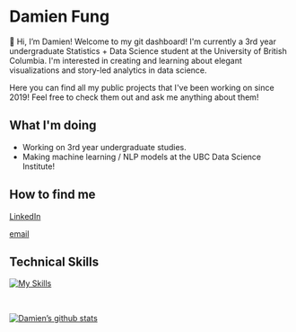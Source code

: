 # Damien Fung
👋 Hi, I’m Damien! Welcome to my git dashboard! I'm currently a 3rd year undergraduate Statistics + Data Science student at the University of British Columbia. I'm interested in creating and learning about elegant visualizations and story-led analytics in data science.

Here you can find all my public projects that I've been working on since 2019! Feel free to check them out and ask me anything about them!
 
## What I'm doing
- Working on 3rd year undergraduate studies.
- Making machine learning / NLP models at the UBC Data Science Institute!
 
 ## How to find me
[LinkedIn](https://www.linkedin.com/in/damien-fung/)

[email](fungd2@student.ubc.ca)
</br>
 
 ## Technical Skills

[![My Skills](https://skillicons.dev/icons?i=py,git,github,githubactions,java,r,mysql,matlab,vscode,cpp,docker,md,ps&theme=dark)](https://skillicons.dev)
</br>

</br>


[![Damien’s github stats](https://github-readme-stats.vercel.app/api?username=YellowPrawn)](https://github.com/YellowPrawn)
 
<!---
YellowPrawn/YellowPrawn is a ✨ special ✨ repository because its `README.md` (this file) appears on your GitHub profile.
You can click the Preview link to take a look at your changes.
--->
